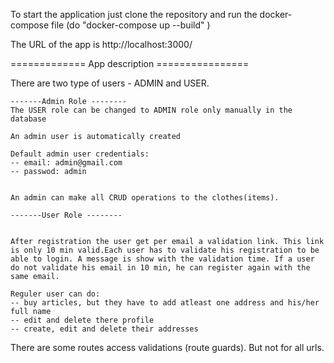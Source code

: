 To start the application just clone the repository and run the docker-compose file (do "docker-compose up --build" )

The URL of the app is  http://localhost:3000/


============= App description ================

There are two type of users - ADMIN and USER.


    -------Admin Role --------
    The USER role can be changed to ADMIN role only manually in the database

    An admin user is automatically created

    Default admin user credentials:
    -- email: admin@gmail.com
    -- passwod: admin


    An admin can make all CRUD operations to the clothes(items).

    -------User Role --------


    After registration the user get per email a validation link. This link is only 10 min valid.Each user has to validate his registration to be able to login. A message is show with the validation time. If a user do not validate his email in 10 min, he can register again with the same email.

    Reguler user can do: 
    -- buy articles, but they have to add atleast one address and his/her full name
    -- edit and delete there profile
    -- create, edit and delete their addresses


There are some routes access validations (route guards). But not for all urls.

